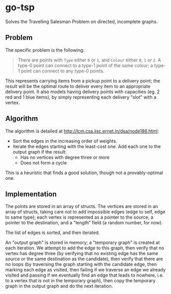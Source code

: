 go-tsp
======

Solves the Travelling Salesman Problem on directed, incomplete graphs.

## Problem

The specific problem is the following:

>There are points with `Type` either `0` or `1`, and `Colour` either `0`, `1` or `2`. A type-0 point can connect to a type-1 point of the same colour; a type-1 point can connect to any type-0 points.

This represents carrying items from a pickup point to a delivery point; the result will be the optimal route to deliver every item to an appropriate delivery point. It also models having delivery points with capacities (eg. 2 red and 1 blue items), by simply representing each delivery "slot" with a vertex.

## Algorithm

The algorithm is detailed at http://lcm.csa.iisc.ernet.in/dsa/node186.html:

* Sort the edges in the increasing order of weights.
* Iterate the edges starting with the least-cost one. Add each one to the output graph if the result:
  * Has no vertices with degree three or more
  * Does not form a cycle

This is a heuristic that finds a good solution, though not a provably-optimal one.

## Implementation

The points are stored in an array of structs. The vertices are stored in an array of structs, taking care not to add impossible edges (edge to self, edge to same type); each vertex is represented as a pointer to the source, a pointer to the destination, and a "length" field (a random number, for now).

The list of edges is sorted, and then iterated.

An "output graph" is stored in memory; a "temporary graph" is created at each iteration. We attempt to add the edge to this graph, then verify that no vertex has degree three (by verifying that no existing edge has the same source or the same destination as the candidate), then verify that there are no loops (by traversing the graph starting with the candidate edge, then marking each edge as visited, then failing if we traverse an edge we already visited and passing if we eventually find an edge that leads to nowhere, i.e. to a vertex that is not in the temporary graph), then copy the temporary graph in the output graph and do the next iteration.
